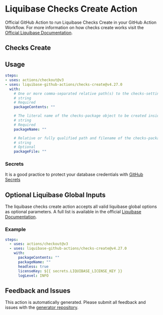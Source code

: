 # Liquibase Checks Create Action
Official GitHub Action to run Liquibase Checks Create in your GitHub Action Workflow. For more information on how checks create works visit the [Official Liquibase Documentation](https://docs.liquibase.com/commands/home.html).
## Checks Create

## Usage
```yaml
steps:
- uses: actions/checkout@v3
- uses: liquibase-github-actions/checks-create@v4.27.0
  with:
    # One or more comma-separated relative path(s) to the checks-settings files (or to a directory of files) to be bundled into the checks-package. If the value is a directory, all files will be added to the "checks-package-name" object, but not recursively.
    # string
    # Required
    packageContents: ""

    # The literal name of the checks-package object to be created inside the checks-package yaml file
    # string
    # Required
    packageName: ""

    # Relative or fully qualified path and filename of the checks-package file to be created
    # string
    # Optional
    packageFile: ""

```

### Secrets
It is a good practice to protect your database credentials with [GitHub Secrets](https://docs.github.com/en/actions/security-guides/encrypted-secrets)

## Optional Liquibase Global Inputs
The liquibase checks create action accepts all valid liquibase global options as optional parameters. A full list is available in the official [Liquibase Documentation](https://docs.liquibase.com/parameters/command-parameters.html).

### Example
```yaml
steps:
  - uses: actions/checkout@v3
  - uses: liquibase-github-actions/checks-create@v4.27.0
    with:
      packageContents: ""
      packageName: ""
      headless: true
      licenseKey: ${{ secrets.LIQUIBASE_LICENSE_KEY }}
      logLevel: INFO
```

## Feedback and Issues
This action is automatically generated. Please submit all feedback and issues with the [generator repository](https://github.com/liquibase/github-action-generator/issues).
